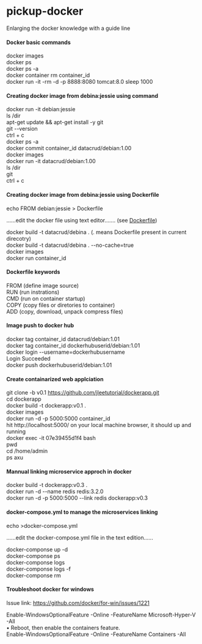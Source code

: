 # pickup-docker
Enlarging the docker knowledge with a guide line

#### Docker basic commands
docker images <br/>
docker ps <br/>
docker ps -a <br/>
docker container rm container_id <br/> 
docker run -it -rm -d -p 8888:8080 tomcat:8.0 sleep 1000

#### Creating docker image from debina:jessie using command
docker run -it debian:jessie <br/>
ls /dir <br/>
apt-get update && apt-get install -y git <br/>
git --version <br/>
ctrl + c <br/>
docker ps -a <br/>
docker commit container_id datacrud/debian:1.00 <br/>
docker images <br/>
docker run -it datacrud/debian:1.00 <br/>
ls /dir <br/>
git <br/>
ctrl + c <br/>

#### Creating docker image from debina:jessie using Dockerfile
echo FROM debian:jessie > Dockerfile <br/>

......edit the docker file using text editor....... (see <a href="https://github.com/sabbiryan/pickup-docker/blob/master/Dockerfile">Dockerfile</a>) <br/>

docker build -t datacrud/debina . (. means Dockerfile present in current direcotry) <br/>
docker build -t datacrud/debina . --no-cache=true <br/>
docker images <br/>
docker run container_id

#### Dockerfile keywords
FROM (define image source) <br/>
RUN (run instrations) <br/>
CMD (run on container startup) <br/>
COPY (copy files or diretories to container) <br/>
ADD (copy, download, unpack compress files)

#### Image push to docker hub
docker tag container_id datacrud/debian:1.01 <br/>
docker tag container_id dockerhubuserid/debian:1.01 <br/>
docker login --username=dockerhubusername <br/>
Login Succeeded <br/>
docker push dockerhubuserid/debian:1.01

#### Create containarized web applciation
git clone -b v0.1 https://github.com/jleetutorial/dockerapp.git <br/>
cd dockerapp <br/>
docker build -t dockerapp:v0.1 .<br/>
docker images <br/>
docker run -d -p 5000:5000 container_id <br/>
hit http://localhost:5000/ on your local machine browser, it should up and running <br/>
docker exec -it 07e39455d1f4 bash <br/>
pwd  <br/>
cd /home/admin  <br/>
ps axu  <br/>


#### Mannual linking microservice approch in docker
docker build -t dockerapp:v0.3 . <br/>
docker run -d --name redis redis:3.2.0  <br/>
docker run -d -p 5000:5000 --link redis  dockerapp:v0.3 <br/>

#### docker-compose.yml to manage the microservices linking
echo >docker-compose.yml <br/>

......edit the docker-compose.yml file in the text edition...... <br/>

docker-componse up -d<br/>
docker-componse ps<br/>
docker-componse logs<br/>
docker-componse logs -f<br/>
docker-componse rm<br/> 


#### Troubleshoot docker for windows

Issue link: https://github.com/docker/for-win/issues/1221 <br/>

Enable-WindowsOptionalFeature -Online -FeatureName Microsoft-Hyper-V -All <br/>
• Reboot, then enable the containers feature. <br/>
Enable-WindowsOptionalFeature -Online -FeatureName Containers -All <br/>

